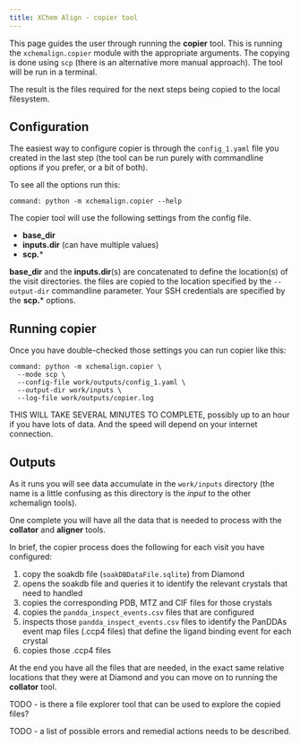 ```yaml
---
title: XChem Align - copier tool
---
```


This page guides the user through running the **copier** tool.
This is running the `xchemalign.copier` module with the appropriate arguments.
The copying is done using `scp` (there is an alternative more manual approach).
The tool will be run in a terminal.

The result is the files required for the next steps being copied to the local filesystem.

## Configuration

The easiest way to configure copier is through the `config_1.yaml` file you created in the last step
(the tool can be run purely with commandline options if you prefer, or a bit of both).

To see all the options run this:

```terminal:execute
command: python -m xchemalign.copier --help
```

The copier tool will use the following settings from the config file.

* **base_dir**
* **inputs.dir** (can have multiple values)
* **scp.*** 

**base_dir** and the **inputs.dir**(s) are concatenated to define the location(s) of the visit
directories. the files are copied to the location specified by the `--output-dir` commandline
parameter. Your SSH credentials are specified by the **scp.*** options.

## Running copier

Once you have double-checked those settings you can run copier like this:

```terminal:execute
command: python -m xchemalign.copier \
  --mode scp \
  --config-file work/outputs/config_1.yaml \
  --output-dir work/inputs \
  --log-file work/outputs/copier.log
```

THIS WILL TAKE SEVERAL MINUTES TO COMPLETE, possibly up to an hour if you have lots of data.
And the speed will depend on your internet connection.

## Outputs

As it runs you will see data accumulate in the `work/inputs` directory
(the name is a little confusing as this directory is the *input* to the other xchemalign tools).

One complete you will have all the data that is needed to process with the **collator** and **aligner**
tools.

In brief, the copier process does the following for each visit you have configured:

1. copy the soakdb file (`soakDBDataFile.sqlite`) from Diamond
2. opens the soakdb file and queries it to identify the relevant crystals that need to handled
3. copies the corresponding PDB, MTZ and CIF files for those crystals
4. copies the `pandda_inspect_events.csv` files that are configured
5. inspects those `pandda_inspect_events.csv` files to identify the PanDDAs event map files (.ccp4 files)
   that define the ligand binding event for each crystal
6. copies those .ccp4 files

At the end you have all the files that are needed, in the exact same relative locations that they
were at Diamond and you can move on to running the **collator** tool.

TODO - is there a file explorer tool that can be used to explore the copied files?

TODO - a list of possible errors and remedial actions needs to be described.